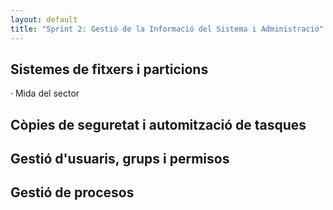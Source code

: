 ```yaml
---
layout: default
title: "Sprint 2: Gestió de la Informació del Sistema i Administració"
---
```


## Sistemes de fitxers i particions

· Mida del sector

## Còpies de seguretat i automització de tasques

## Gestió d'usuaris, grups i permisos

## Gestió de procesos

